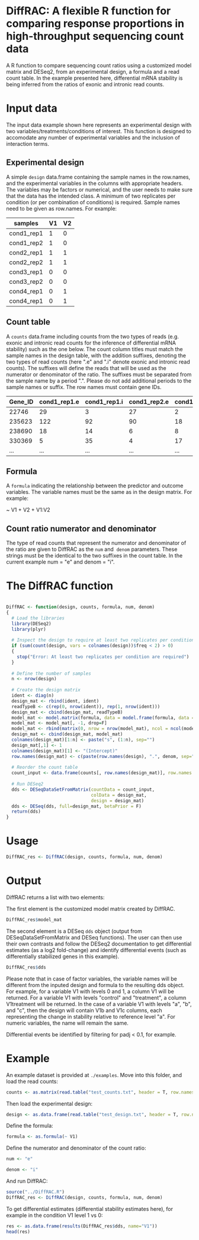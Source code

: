 # DiffRAC: A flexible R function for comparing response proportions in high-throughput sequencing count data

A R function to compare sequencing count ratios using a customized model matrix and DESeq2, from an experimental design, a formula and a read count table. In the example presented here, differential mRNA stability is being inferred from the ratios of exonic and intronic read counts.

# Input data

The input data example shown here represents an experimental design with two variables/treatments/conditions of interest. This function is designed to accomodate any number of experimental variables and the inclusion of interaction terms. 

## Experimental design

A simple `design` data.frame containing the sample names in the row.names, and the experimental variables in the columns with appropriate headers. The variables may be factors or numerical, and the user needs to make sure that the data has the intended class. A minimum of two replicates per condition (or per combination of conditions) is required. Sample names need to be given as row.names. For example:

| samples     | V1  | V2  |
| ----------- | --- | --- |
| cond1_rep1  |	1   | 0   |
| cond1_rep2  | 1   | 0   |
| cond2_rep1  |	1   | 1   |
| cond2_rep2  |	1   | 1   |
| cond3_rep1  |	0   | 0   |
| cond3_rep2  |	0   | 0   |
| cond4_rep1  |	0   | 1   |
| cond4_rep1  | 0   | 1   |

## Count table

A `counts` data.frame including counts from the two types of reads (e.g. exonic and intronic read counts for the inference of differential mRNA stability) such as the one below. The count column titles must match the sample names in the design table, with the addition suffixes, denoting the two types of read counts (here ".e" and ".i" denote exonic and intronic read counts). The suffixes will define the reads that will be used as the numerator or denominator of the ratio. The suffixes must be separated from the sample name by a period ".". Please do not add additional periods to the sample names or suffix. The row names must contain gene IDs.

| Gene_ID | cond1_rep1.e  | cond1_rep1.i  | cond1_rep2.e  | cond1_rep2.i  | cond2_rep1.e  | cond2_rep1.i  | cond2_rep2.e  | cond2_rep2.i  | cond3_rep1.e  | cond3_rep1.i  | cond3_rep2.e  | cond3_rep2.i  | cond4_rep1.e  | cond4_rep1.i  | cond4_rep2.e  | cond4_rep2.i  |
| ------- | --- | --- | --- | --- | --- | --- | --- | --- | --- | --- | --- | --- | --- | --- | --- | --- |
| 22746   | 29  | 3   | 27  | 2   | 47  | 3   | 37  | 2   | 52  | 26  | 50  | 25  | 70  | 26  | 60  | 25  |
| 235623  | 122 | 92  | 90  | 18  | 299 | 45  | 454 | 177 | 145 | 115 | 113 | 41  | 322 | 68  | 477 | 200 |
| 238690  | 18  | 14  | 6   | 8   | 71  | 22  | 60  | 16  | 41  | 37  | 29  | 31  | 94  | 45  | 83  | 39  |
| 330369  | 5   | 35  | 4   | 17  | 149 | 55  | 276 | 149 | 28  | 58  | 27  | 40  | 172 | 78  | 299 | 172 |
| ...     | ... | ... | ... | ... | ... | ... | ... | ... | ... | ... | ... | ... | ... | ... | ... | ... |


## Formula

A `formula` indicating the relationship between the predictor and outcome variables. The variable names must be the same as in the design matrix. For example: 

\~ V1 + V2 + V1:V2

## Count ratio numerator and denominator

The type of read counts that represent the numerator and denominator of the ratio are given to DiffRAC as the `num` and  `denom` parameters. These strings must be the identical to the two suffixes in the count table. In the current example num = "e" and denom = "i".


# The DiffRAC function

```r

DiffRAC <- function(design, counts, formula, num, denom)
{
  # Load the libraries
  library(DESeq2)
  library(plyr)
  
  # Inspect the design to require at least two replicates per condition
  if (sum(count(design, vars = colnames(design))$freq < 2) > 0)
  {
    stop("Error: At least two replicates per condition are required")
  }
  
  # Define the number of samples
  n <- nrow(design)
  
  # Create the design matrix
  ident <- diag(n) 
  design_mat <- rbind(ident, ident)
  readTypeB <- c(rep(0, nrow(ident)), rep(1, nrow(ident))) 
  design_mat <- cbind(design_mat, readTypeB)
  model_mat <- model.matrix(formula, data = model.frame(formula, data = design))
  model_mat <- model_mat[, -1, drop=F]
  model_mat <- rbind(matrix(0, nrow = nrow(model_mat), ncol = ncol(model_mat)), model_mat)
  design_mat <- cbind(design_mat, model_mat)
  colnames(design_mat)[1:n] <- paste("s", (1:n), sep="")
  design_mat[,1] <- 1
  colnames(design_mat)[1] <- "(Intercept)"
  row.names(design_mat) <- c(paste(row.names(design), ".", denom, sep=""), paste(row.names(design), ".", num, sep=""))
  
  # Reorder the count table
  count_input <- data.frame(counts[, row.names(design_mat)], row.names = row.names(counts))
  
  # Run DESeq2
  dds <- DESeqDataSetFromMatrix(countData = count_input,
                                colData = design_mat,
                                design = design_mat)
  dds <- DESeq(dds, full=design_mat, betaPrior = F)
  return(dds)
}

```

# Usage

```r
DiffRAC_res <- DiffRAC(design, counts, formula, num, denom)
```

# Output

DiffRAC returns a list with two elements:

The first element is the customized model matrix created by DiffRAC.

```r
DiffRAC_res$model_mat
```

The second element is a DESeq `dds` object (output from DESeqDataSetFromMatrix and DESeq functions). The user can then use their own contrasts and follow the DESeq2 documentation to get differential estimates (as a log2 fold-change) and identify differential events (such as differentially stabilized genes in this example).

```r
DiffRAC_res$dds
 ```
Please note that in case of factor variables, the variable names will be different from the inputed design and formula to the resulting dds object. For example, for a variable V1 with levels 0 and 1, a column V1 will be returned. For a variable V1 with levels "control" and "treatment", a column V1treatment will be returned. In the case of a variable V1 with levels "a", "b", and "c", then the design will contain V1b and V1c columns, each representing the change in stability relative to reference level "a". For numeric variables, the name will remain the same.

Differential events be identified by filtering for padj < 0.1, for example.

# Example

An example dataset is provided at `./examples`. Move into this folder, and load the read counts:

```r
counts <- as.matrix(read.table("test_counts.txt", header = T, row.names=1))
```

Then load the experimental design:

```r
design <- as.data.frame(read.table("test_design.txt", header = T, row.names=1))
```

Define the formula:

```r
formula <- as.formula(~ V1)
```

Define the numerator and denominator of the count ratio:

```r
num <- "e"
```

```r
denom <- "i"
```

And run DiffRAC:

```r
source("../DiffRAC.R")
DiffRAC_res <- DiffRAC(design, counts, formula, num, denom)
```

To get differential estimates (differential stability estimates here), for example in the condition V1 level 1 vs 0:

```r
res <- as.data.frame(results(DiffRAC_res$dds, name="V1"))
head(res)
```
